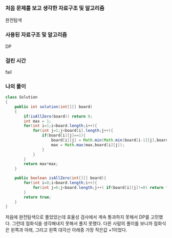 ### 처음 문제를 보고 생각한 자료구조 및 알고리즘

완전탐색

### 사용된 자료구조 및 알고리즘

DP

### 걸린 시간

fail

### 나의 풀이

```java
class Solution
{
    public int solution(int[][] board)
    {
        if(isAllZero(board)) return 0;
        int max = 1;
        for(int i=1;i<board.length;i++){
            for(int j=1;j<board[i].length;j++){
                if(board[i][j]==1){
                    board[i][j] = Math.min(Math.min(board[i-1][j],board[i][j-1]),board[i-1][j-1])+1;
                    max = Math.max(max,board[i][j]);
                }
            }
        }
        return max*max;
    }

    public boolean isAllZero(int[][] board){
        for(int i=0;i<board.length;i++){
            for(int j=0;j<board.length;j++) if(board[i][j]!=0) return false;
        }
        return true;
    }
}
```

처음에 완전탐색으로 풀었었는데 효율성 검사에서 계속 통과하지 못해서 DP를 고민했다. 그런데 점화식을 생각해내지 못해서 풀지 못했다. 다른 사람의 풀이를 보니까 점화식은 왼쪽과 아래, 그리고 왼쪽 대각선 아래중 가장 작은값 +1이었다.